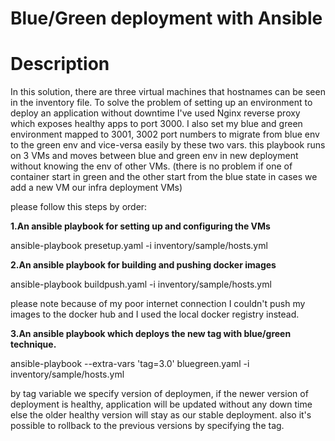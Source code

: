 # Blue/Green deployment with Ansible
# Description
In this solution, there are three virtual machines that hostnames can be seen in the inventory file.
To solve the problem of setting up an environment to deploy an application without downtime I've used Nginx reverse proxy which exposes healthy apps to port 3000.
I also set my blue and green environment mapped to 3001, 3002 port numbers to migrate from blue env to the green env and vice-versa easily by these two vars.
this playbook runs on 3 VMs and moves between blue and green env in new deployment without knowing the env of other VMs. 
(there is no problem if one of container start in green and the other start from the blue state in cases we add a new VM our infra deployment VMs)


please follow this steps by order:

**1.An ansible playbook for setting up and configuring the VMs**

ansible-playbook presetup.yaml -i inventory/sample/hosts.yml 

**2.An ansible playbook for building and pushing docker images**

ansible-playbook buildpush.yaml -i inventory/sample/hosts.yml 

please note because of my poor internet connection I couldn't push my images to the docker hub and I used the local docker registry instead. 

**3.An ansible playbook which deploys the new tag with blue/green technique.**

ansible-playbook --extra-vars 'tag=3.0' bluegreen.yaml -i inventory/sample/hosts.yml

by tag variable we specify version of deploymen, if the newer version of deployment is healthy, application will be updated without any down time else 
the older healthy version will stay as our stable deployment.
also it's possible to rollback to the previous versions by specifying the tag.
